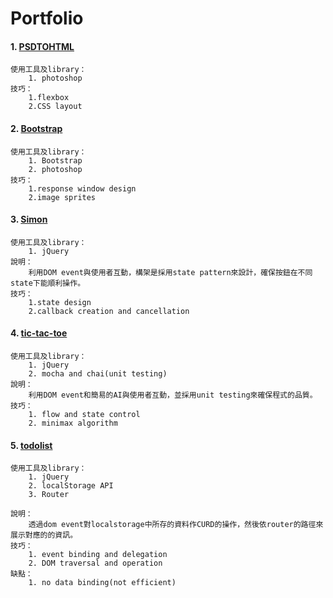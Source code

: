 # Portfolio
#### 1.	[PSDTOHTML](https://youjhonghsu.github.io/portfolio/psdtohtml/index.html) 
	使用工具及library：
    	1. photoshop
    技巧：
        1.flexbox
        2.CSS layout

#### 2.	[Bootstrap](https://youjhonghsu.github.io/portfolio/rwd/index.html) 
	使用工具及library：
    	1. Bootstrap
    	2. photoshop
    技巧：
        1.response window design
        2.image sprites

#### 3.	[Simon](https://youjhonghsu.github.io/portfolio//simon/index.html) 
	使用工具及library：
    	1. jQuery
    說明：
	    利用DOM event與使用者互動，構架是採用state pattern來設計，確保按鈕在不同state下能順利操作。
    技巧：
        1.state design
        2.callback creation and cancellation
    

#### 4.	[tic-tac-toe](https://youjhonghsu.github.io/portfolio//tic-tac-toe/index.html) 
	使用工具及library：
    	1. jQuery
    	2. mocha and chai(unit testing)
    說明：
	    利用DOM event和簡易的AI與使用者互動，並採用unit testing來確保程式的品質。
    技巧：
        1. flow and state control
        2. minimax algorithm
    	
#### 5.	[todolist](https://youjhonghsu.github.io/portfolio/todoList/index.html) 

	使用工具及library：
    	1. jQuery
   	 	2. localStorage API
   	 	3. Router
    	
	說明：
	    透過dom event對localstorage中所存的資料作CURD的操作，然後依router的路徑來展示對應的的資訊。
    技巧：
        1. event binding and delegation
        2. DOM traversal and operation
    缺點：
    	1. no data binding(not efficient)
        

